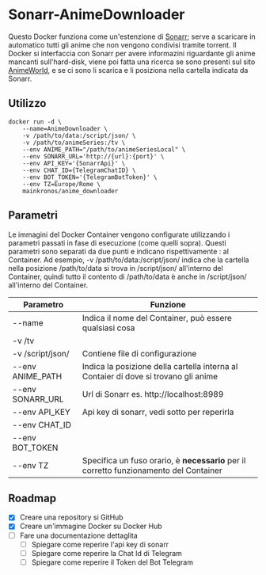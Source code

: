 # Sonarr-AnimeDownloader

Questo Docker funziona come un'estenzione di [Sonarr](https://sonarr.tv/); serve a scaricare in automatico tutti gli anime che non vengono condivisi tramite torrent.
Il Docker si interfaccia con Sonarr per avere informazini riguardante gli anime mancanti sull'hard-disk, viene poi fatta una ricerca se sono presenti sul sito [AnimeWorld](https://www.animeworld.tv/), e se ci sono li scarica e li posiziona nella cartella indicata da Sonarr.

## Utilizzo

```
docker run -d \
	--name=AnimeDownloader \
	-v /path/to/data:/script/json/ \
	-v /path/to/animeSeries:/tv \
	--env ANIME_PATH="/path/to/animeSeriesLocal" \
	--env SONARR_URL='http://{url}:{port}' \
	--env API_KEY='{SonarrApi}' \
	--env CHAT_ID={TelegramChatID} \
	--env BOT_TOKEN='{TelegramBotToken}' \
	--env TZ=Europe/Rome \
	mainkronos/anime_downloader

```

## Parametri

Le immagini del Docker Container vengono configurate utilizzando i parametri passati in fase di esecuzione (come quelli sopra). Questi parametri sono separati da due punti e indicano rispettivamente <esterno>:<interno> al Container. Ad esempio, -v /path/to/data:/script/json/ indica che la cartella nella posizione /path/to/data si trova in /script/json/ all'interno del Container, quindi tutto il contento di /path/to/data è anche in /script/json/ all'interno del Container.

Parametro | Funzione
--------- | --------
--name | Indica il nome del Container, può essere qualsiasi cosa
-v /tv |
-v /script/json/ | Contiene file di configurazione
--env ANIME_PATH | Indica la posizione della cartella interna al Contaier di dove si trovano gli anime
--env SONARR_URL | Url di Sonarr es. http://localhost:8989
--env API_KEY | Api key di sonarr, vedi sotto per reperirla
--env CHAT_ID |
--env BOT_TOKEN |
--env TZ | Specifica un fuso orario, è **necessario** per il corretto funzionamento del Container

## Roadmap

- [x] Creare una repository si GitHub
- [x] Creare un'immagine Docker su Docker Hub
- [ ] Fare una documentazione dettaglita
	- [ ] Spiegare come reperire l'api key di sonarr
	- [ ] Spiegare come reperire la Chat Id di Telegram
	- [ ] Spiegare come reperire il Token del Bot Telegram